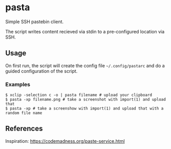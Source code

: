 pasta
=====

Simple SSH pastebin client.

The script writes content recieved via stdin to a pre-configured location via
SSH.

## Usage

On first run, the script will create the config file `~/.config/pastarc` and
do a guided configuration of the script.

### Examples

```console
$ xclip -selection c -o | pasta filename # upload your clipboard
$ pasta -xp filename.png # take a screenshot with import(1) and upload that
$ pasta -xp # take a screenshow with import(1) and upload that with a random file name
```


## References

Inspiration: https://codemadness.org/paste-service.html

